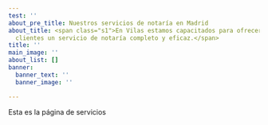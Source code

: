 ```yaml
---
test: ''
about_pre_title: Nuestros servicios de notaría en Madrid
about_title: <span class="s1">En Vilas estamos capacitados para ofrecer a nuestros
  clientes un servicio de notaría completo y eficaz.</span>
title: ''
main_image: ''
about_list: []
banner:
  banner_text: ''
  banner_image: ''

---
```

Esta es la página de servicios
